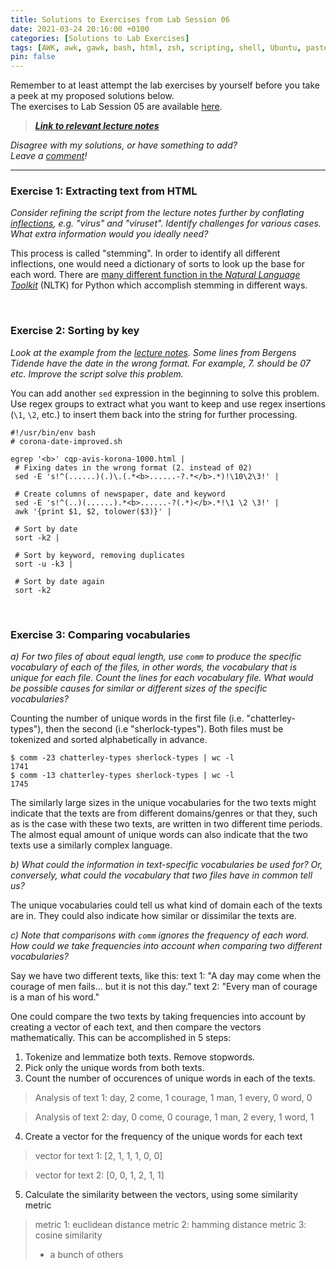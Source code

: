 ```yaml
---
title: Solutions to Exercises from Lab Session 06
date: 2021-03-24 20:16:00 +0100
categories: [Solutions to Lab Exercises]
tags: [AWK, awk, gawk, bash, html, zsh, scripting, shell, Ubuntu, paste, comm, wc, sort, similarity, vocabulary]
pin: false
---
```


Remember to at least attempt the lab exercises by yourself before you take a peek at my proposed solutions below. <br>
The exercises to Lab Session 05 are available [here](https://ling123labs.com/posts/Lab-Session-06/). <br>
> ***[Link to relevant lecture notes](https://lingkurs.h.uib.no/webroot/index.php?page=scripting/htmlcorpus&lang=en&course=ling123)***

*Disagree with my solutions, or have something to add? <br>
Leave a [comment](#post-extend-wrapper)!* <br>


---


### Exercise 1: Extracting text from HTML <br>
*Consider refining the script from the lecture notes further by
*conflating [inflections](https://www.thoughtco.com/inflection-grammar-term-1691168)*,
e.g. *"virus"* and *"viruset"*.
Identify challenges for various cases. What extra information would you ideally need?* <br>

This process is called "stemming". In order to identify all different inflections, one would need a dictionary of sorts
to look up the base for each word. There are
[many different function in the *Natural Language Toolkit*](https://www.nltk.org/howto/stem.html) (NLTK)
for Python which accomplish stemming in different ways. <br>

<br>

### Exercise 2: Sorting by key <br>
*Look at the example from the
[lecture notes](https://lingkurs.h.uib.no/webroot/index.php?page=scripting/sortbykey&lang=en&course=ling123).
Some lines from Bergens Tidende have the date in the wrong format.
For example, *7.* should be *07* etc. Improve the script solve this problem.* <br>

You can add another `sed` expression in the beginning to solve this problem. Use regex groups to extract what
you want to keep and use regex insertions (`\1`, `\2`, etc.) to insert them back into the string for further processing.

```shell
#!/usr/bin/env bash
# corona-date-improved.sh

egrep '<b>' cqp-avis-korona-1000.html |
 # Fixing dates in the wrong format (2. instead of 02)
 sed -E 's!^(......)(.)\.(.*<b>......-?.*</b>.*)!\10\2\3!' |

 # Create columns of newspaper, date and keyword
 sed -E 's!^(..)(......).*<b>......-?(.*)</b>.*!\1 \2 \3!' |
 awk '{print $1, $2, tolower($3)}' |

 # Sort by date
 sort -k2 |

 # Sort by keyword, removing duplicates
 sort -u -k3 |

 # Sort by date again
 sort -k2
```

<br>


### Exercise 3: Comparing vocabularies <br>
*a) For two files of about equal length, use `comm` to produce the specific vocabulary of each of the files,
in other words, the vocabulary that is unique for each file. Count the lines for each vocabulary file.
What would be possible causes for similar or different sizes of the specific vocabularies?* <br>


Counting the number of unique words in the first file (i.e. "chatterley-types"), then the second (i.e "sherlock-types").
Both files must be tokenized and sorted alphabetically in advance.

```shell
$ comm -23 chatterley-types sherlock-types | wc -l
1741
$ comm -13 chatterley-types sherlock-types | wc -l
1745
```

The similarly large sizes in the unique vocabularies for the two texts might indicate that the texts are from different
domains/genres or that they, such as is the case with these two texts, are written in two different time periods.
The almost equal amount of unique words can also indicate that the two texts use a similarly complex language.


*b) What could the information in text-specific vocabularies be used for? Or, conversely, what could the vocabulary that
two files have in common tell us?* <br>

The unique vocabularies could tell us what kind of domain each of the texts are in. They could also indicate how similar
or dissimilar the texts are. <br>

*c) Note that comparisons with `comm` ignores the frequency of each word.
How could we take frequencies into account when comparing two different vocabularies?*

Say we have two different texts, like this:
  text 1: "A day may come when the courage of men fails… but it is not this day.”
  text 2: "Every man of courage is a man of his word."

One could compare the two texts by taking frequencies into account by creating a vector of each text,
and then compare the vectors mathematically. This can be accomplished in 5 steps:

  1. Tokenize and lemmatize both texts. Remove stopwords.
  2. Pick only the unique words from both texts.
  3. Count the number of occurences of unique words in each of the texts.
> Analysis of text 1:
> day, 2
> come, 1
>courage, 1
>man, 1
>every, 0
>word, 0

>Analysis of text 2:
>day, 0
>come, 0
>courage, 1
>man, 2
>every, 1
>word, 1

  4. Create a vector for the frequency of the unique words for each text
> vector for text 1:
> [2, 1, 1, 1, 0, 0]

> vector for text 2:
> [0, 0, 1, 2, 1, 1]

  5. Calculate the similarity between the vectors, using some similarity metric

> metric 1: euclidean distance
> metric 2: hamming distance
> metric 3: cosine similarity
> + a bunch of others

<br>
<br>
